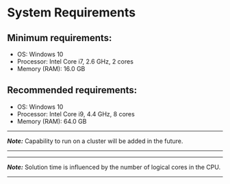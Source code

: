 # System Requirements

## Minimum requirements:
* OS: Windows 10
* Processor: Intel Core i7, 2.6 GHz, 2 cores
* Memory (RAM): 16.0 GB

## Recommended requirements:
* OS: Windows 10
* Processor: Intel Core i9, 4.4 GHz, 8 cores
* Memory (RAM): 64.0 GB

***
***Note:*** Capability to run on a cluster will be added in the future.

***
***
***Note:*** Solution time is influenced by the number of logical cores in the CPU.

***
